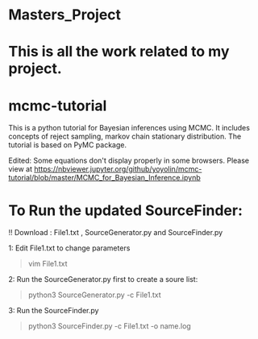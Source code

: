 
# Masters_Project

This is all the work related to my project.
=======
# mcmc-tutorial
This is a python tutorial for Bayesian inferences using MCMC. It includes concepts of reject sampling, markov chain stationary distribution. The tutorial is based on PyMC package.

Edited: 
Some equations don't display properly in some browsers. Please view at https://nbviewer.jupyter.org/github/yoyolin/mcmc-tutorial/blob/master/MCMC_for_Bayesian_Inference.ipynb 


# To Run the updated SourceFinder:

!! Download : File1.txt , SourceGenerator.py and SourceFinder.py

1: Edit File1.txt to change parameters
> vim File1.txt

2: Run the SourceGenerator.py first to create a soure list:
  > python3 SourceGenerator.py -c File1.txt 

3: Run the SourceFinder.py
 > python3 SourceFinder.py -c File1.txt -o name.log
